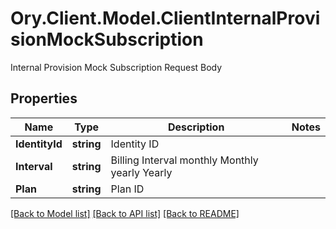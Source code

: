 # Ory.Client.Model.ClientInternalProvisionMockSubscription
Internal Provision Mock Subscription Request Body

## Properties

Name | Type | Description | Notes
------------ | ------------- | ------------- | -------------
**IdentityId** | **string** | Identity ID | 
**Interval** | **string** | Billing Interval monthly Monthly yearly Yearly | 
**Plan** | **string** | Plan ID | 

[[Back to Model list]](../README.md#documentation-for-models) [[Back to API list]](../README.md#documentation-for-api-endpoints) [[Back to README]](../README.md)

